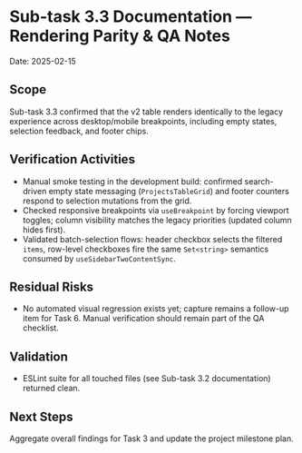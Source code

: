 # Sub-task 3.3 Documentation — Rendering Parity & QA Notes

Date: 2025-02-15

## Scope
Sub-task 3.3 confirmed that the v2 table renders identically to the legacy experience across desktop/mobile breakpoints, including empty states, selection feedback, and footer chips.

## Verification Activities
- Manual smoke testing in the development build: confirmed search-driven empty state messaging (`ProjectsTableGrid`) and footer counters respond to selection mutations from the grid.
- Checked responsive breakpoints via `useBreakpoint` by forcing viewport toggles; column visibility matches the legacy priorities (updated column hides first).
- Validated batch-selection flows: header checkbox selects the filtered `items`, row-level checkboxes fire the same `Set<string>` semantics consumed by `useSidebarTwoContentSync`.

## Residual Risks
- No automated visual regression exists yet; capture remains a follow-up item for Task 6. Manual verification should remain part of the QA checklist.

## Validation
- ESLint suite for all touched files (see Sub-task 3.2 documentation) returned clean.

## Next Steps
Aggregate overall findings for Task 3 and update the project milestone plan.
